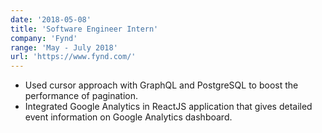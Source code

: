 ```yaml
---
date: '2018-05-08'
title: 'Software Engineer Intern'
company: 'Fynd'
range: 'May - July 2018'
url: 'https://www.fynd.com/'
---
```


- Used cursor approach with GraphQL and PostgreSQL to boost the
performance of pagination.
- Integrated Google Analytics in ReactJS application that gives detailed event information on Google Analytics dashboard.
